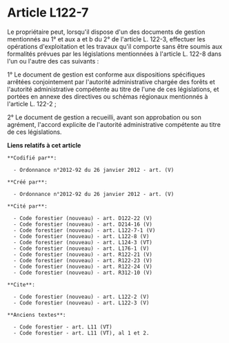 # Article L122-7

Le propriétaire peut, lorsqu'il dispose d'un des documents de gestion mentionnés au 1° et aux a et b du 2° de l'article L.
122-3, effectuer les opérations d'exploitation et les travaux qu'il comporte sans être soumis aux formalités prévues par les
législations mentionnées à l'article L. 122-8 dans l'un ou l'autre des cas suivants :

1° Le document de gestion est conforme aux dispositions spécifiques arrêtées conjointement par l'autorité administrative
chargée des forêts et l'autorité administrative compétente au titre de l'une de ces législations, et portées en annexe des
directives ou schémas régionaux mentionnés à l'article L. 122-2 ;

2° Le document de gestion a recueilli, avant son approbation ou son agrément, l'accord explicite de l'autorité administrative
compétente au titre de ces législations.

**Liens relatifs à cet article**

	**Codifié par**:

	  - Ordonnance n°2012-92 du 26 janvier 2012 - art. (V)

	**Créé par**:

	  - Ordonnance n°2012-92 du 26 janvier 2012 - art. (V)

	**Cité par**:

	  - Code forestier (nouveau) - art. D122-22 (V)
	  - Code forestier (nouveau) - art. D214-16 (V)
	  - Code forestier (nouveau) - art. L122-7-1 (V)
	  - Code forestier (nouveau) - art. L122-8 (V)
	  - Code forestier (nouveau) - art. L124-3 (VT)
	  - Code forestier (nouveau) - art. L176-1 (V)
	  - Code forestier (nouveau) - art. R122-21 (V)
	  - Code forestier (nouveau) - art. R122-23 (V)
	  - Code forestier (nouveau) - art. R122-24 (V)
	  - Code forestier (nouveau) - art. R312-10 (V)

	**Cite**:

	  - Code forestier (nouveau) - art. L122-2 (V)
	  - Code forestier (nouveau) - art. L122-3 (V)

	**Anciens textes**:

	  - Code forestier - art. L11 (VT)
	  - Code forestier - art. L11 (VT), al 1 et 2.
